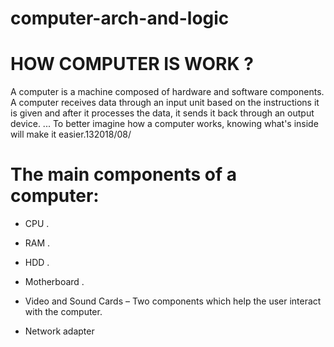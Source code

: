 # computer-arch-and-logic
# HOW COMPUTER IS WORK ?

A computer is a machine composed of hardware and software components. A computer receives data through an input unit based on the instructions it is given and after it processes the data, it sends it back through an output device. ... To better imagine how a computer works, knowing what's inside will make it easier.13‏/08‏/2018

# The main components of a computer:
 * CPU .
 * RAM .
 
 * HDD .
 
* Motherboard .

* Video and Sound Cards – Two components which help the user interact with the computer.

 * Network adapter 
